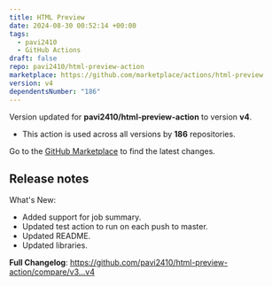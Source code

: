 ```yaml
---
title: HTML Preview
date: 2024-08-30 00:52:14 +00:00
tags:
  - pavi2410
  - GitHub Actions
draft: false
repo: pavi2410/html-preview-action
marketplace: https://github.com/marketplace/actions/html-preview
version: v4
dependentsNumber: "186"
---
```



Version updated for **pavi2410/html-preview-action** to version **v4**.
- This action is used across all versions by **186** repositories.

Go to the [GitHub Marketplace](https://github.com/marketplace/actions/html-preview) to find the latest changes.

## Release notes

What's New:
* Added support for job summary.
* Updated test action to run on each push to master.
* Updated README.
* Updated libraries.

**Full Changelog**: https://github.com/pavi2410/html-preview-action/compare/v3...v4

